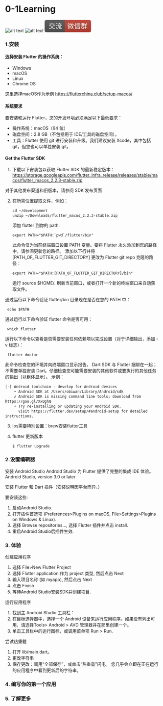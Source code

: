 # 0-1Learning

![alt text](../static/common/svg/luoxiaosheng.svg "公众号")
![alt text](../static/common/svg/luoxiaosheng_learning.svg "学习")
![alt text](../static/common/svg/luoxiaosheng_wechat.svg "微信")

### 1.安装

#### 选择安装 Flutter 的操作系统：

* Windows
* macOS
* Linux
* Chrome OS

这里选择macOS作为示例
https://flutterchina.club/setup-macos/

#### 系统要求

要安装和运行 Flutter，您的开发环境必须满足以下最低要求：

* 操作系统：macOS（64 位）
* 磁盘空间：2.8 GB（不包括用于 IDE/工具的磁盘空间）。
* 工具：Flutter 使用 git 进行安装和升级。我们建议安装 Xcode，其中包括 git，但您也可以单独安装 git。

#### Get the Flutter SDK

1. 下载以下安装包以获取 Flutter SDK 的最新稳定版本：
   https://storage.googleapis.com/flutter_infra_release/releases/stable/macos/flutter_macos_2.2.3-stable.zip

对于其他发布渠道和旧版本，请参阅 SDK 发布页面

2. 在所需位置提取文件，例如：
   
   ```
   cd ~/development
   unzip ~/Downloads/flutter_macos_2.2.3-stable.zip
   ```
   
   添加 flutter 到你的 path:
   
   ```
   export PATH="$PATH:`pwd`/flutter/bin"
   ```
   
   此命令仅为当前终端窗口设置 PATH 变量。要将 Flutter 永久添加到您的路径中，请参阅更新您的路径。
   添加以下行并将 [PATH_OF_FLUTTER_GIT_DIRECTORY] 更改为 Flutter git repo 克隆的路径：
   
   ```
   export PATH="$PATH:[PATH_OF_FLUTTER_GIT_DIRECTORY]/bin"
   ```
   
   运行 source $HOME/.<rc file> 刷新当前窗口，或者打开一个新的终端窗口来自动获取文件。

通过运行以下命令验证 flutter/bin 目录现在是否在您的 PATH 中：

```
 echo $PATH
```

通过运行以下命令验证 flutter 命令是否可用：

```
 which flutter
```

运行以下命令以查看是否需要安装任何依赖项以完成设置（对于详细输出，添加 -v 标志）：

```
 flutter doctor
```

此命令检查您的环境并向终端窗口显示报告。 Dart SDK 与 Flutter 捆绑在一起；不需要单独安装 Dart。仔细检查您可能需要安装的其他软件或要执行的其他任务的输出（以粗体显示）。
示例：

```
[-] Android toolchain - develop for Android devices
    • Android SDK at /Users/obiwan/Library/Android/sdk
    ✗ Android SDK is missing command line tools; download from https://goo.gl/XxQghQ
    • Try re-installing or updating your Android SDK,
      visit https://flutter.dev/setup/#android-setup for detailed instructions.
```

3. ios需要特别设置：brew安装flutter工具

4. flutter 更新版本
   
   ```
   $ flutter upgrade
   ```

### 2.设置编辑器

安装 Android Studio
Android Studio 为 Flutter 提供了完整的集成 IDE 体验。
Android Studio, version 3.0 or later

安装 Flutter 和 Dart 插件（安装说明因平台而异。）

要安装这些:

1. 启动Android Studio.
2. 打开插件首选项 (Preferences>Plugins on macOS, File>Settings>Plugins on Windows & Linux).
3. 选择 Browse repositories…, 选择 Flutter 插件并点击 install.
4. 重启Android Studio后插件生效.

### 3. 体验

创建应用程序

1. 选择 File>New Flutter Project
2. 选择 Flutter application 作为 project 类型, 然后点击 Next
3. 输入项目名称 (如 myapp), 然后点击 Next
4. 点击 Finish
5. 等待Android Studio安装SDK并创建项目.

运行应用程序

1. 找到主 Android Studio 工具栏：
2. 在目标选择器中，选择一个 Android 设备来运行应用程序。如果没有列出可用，请选择Tools> Android > AVD 管理器并在那里创建一个。
3. 单击工具栏中的运行图标，或调用菜单项 Run > Run.

尝试热重载

1. 打开 lib/main.dart。
2. 更改字符串
3. 保存更改：调用“全部保存”，或单击“热重载”闪电。
   您几乎会立即在正在运行的应用程序中看到更新后的字符串。

### 4. 编写你的第一个应用

### 5. 了解更多

